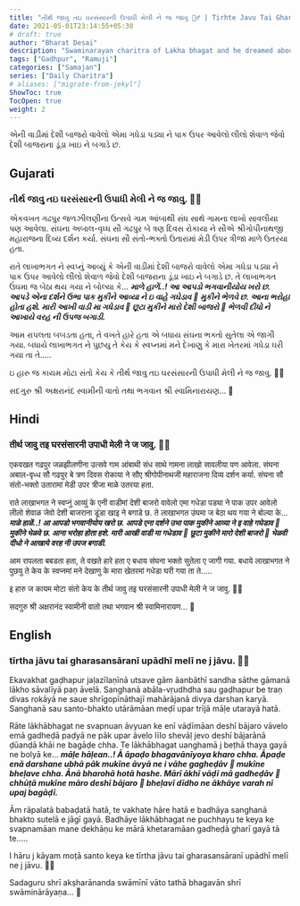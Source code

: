 ```yaml
---
title: "તીર્થ જાવુ તઇ ઘરસંસારની ઉપાધી મેલી ને જ જાવુ 🙆‍♂️ | Tirhte Javu Tai Gharasansarani Upadhi Meli Ne J Javu"
date: 2021-05-01T23:14:55+05:30
# draft: true
author: "Bharat Desai"
description: "Swaminarayan charitra of Lakha bhagat and he dreamed about his farm | About lord Swaminarayan"
tags: ["Gadhpur", "Ramuji"]
categories: ["Samajan"]
series: ["Daily Charitra"]
# aliases: ["migrate-from-jekyl"]
ShowToc: true
TocOpen: true
weight: 2
---
```


<!-- this Content Here will shown id listing page till "more" tag -->
એની વાડીમાં દેશી બાજરો વાવેલો એમા ગધેડા પડ્યા ને પાક ઉપર આવેલો લીલો શેવાળ જેવો દેશી બાજરાના ડૂંડા ખાઇ ને બગાડે છ.
<!--more-->

## Gujarati
### તીર્થ જાવુ તઇ ઘરસંસારની ઉપાધી મેલી ને જ જાવુ. :ok_man:

એકવખત ગઢપુર જળઝીલણીના ઉત્સવે ગામ આંબાથી સંધ સાથે ગામના લાખો સાવલીયા પણ આવેલા. સંઘના અબાલ-વૃધ્ધ સૌ ગઢપુર બે ત્રણ દિવસ રોકાયા ને સૌએ શ્રીગોપીનાથજી મહારાજના દિવ્ય દર્શન કર્યા. સંઘના સૌ સંતો-ભક્તો ઉતારામાં મેડી ઉપર ત્રીજા માળે ઉતરયા હતા. 

રાતે લાખાભગત ને સ્વપ્નું આવ્યું કે એની વાડીમાં દેશી બાજરો વાવેલો એમા ગધેડા પડ્યા ને પાક ઉપર આવેલો લીલો શેવાળ જેવો દેશી બાજરાના ડૂંડા ખાઇ ને બગાડે છ. તે લાખાભગત ઉંઘમા જ બેઠા થય ગયા ને બોલ્યા કે... __*માળે હાળેં..! આ આપડો ભગવાનીયોય ખરો છ. આપડે એના દર્શને ઉભા પાક મુકીને આવ્યા ને ઇ વાહે ગઘેડાવ :water_buffalo: મુકીને ભેળવે છ. આના ભરોહા હોતા હશે. મારી આખી વાડી મા ગધેડાવ :water_buffalo: છૂટા મુકીને મારો દેશી બાજરો :herb: ભેળવી દીધો ને આખાયે વરહ ની ઉપજ બગાડી.*__

આમ રાપલતા બબડતા હતા, તે વખતે હારે હતા એ બધાય સંઘના ભક્તો સુતેલા એ જાગી ગયા. બધાયે લાખાભગત ને પુછયુ તે કેય કે સ્વપ્નમાં મને દેખાણુ કે મારા ખેતરમાં ગધેડા ઘરી ગયા તા તે.....

ઇ હારુ જ કાયમ મોટા સંતો કેય કે તીર્થ જાવુ તઇ ઘરસંસારની ઉપાધી મેલી ને જ જાવુ. :ok_man:

સદગુરુ શ્રી અક્ષરાનંદ સ્વામીની વાતો તથા ભગવાન શ્રી સ્વામિનારાયણ...
:pray:


## Hindi
### तीर्थ जावु तइ घरसंसारनी उपाधी मेली ने ज जावु. :ok_man:

एकवखत गढपुर जळझीलणीना उत्सवे गाम आंबाथी संध साथे गामना लाखो सावलीया पण आवेला. संघना अबाल-वृध्ध सौ गढपुर बे त्रण दिवस रोकाया ने सौए श्रीगोपीनाथजी महाराजना दिव्य दर्शन कर्या. संघना सौ संतो-भक्तो उतारामां मेडी उपर त्रीजा माळे उतरया हता. 

राते लाखाभगत ने स्वप्नुं आव्युं के एनी वाडीमां देशी बाजरो वावेलो एमा गधेडा पड्या ने पाक उपर आवेलो लीलो शेवाळ जेवो देशी बाजराना डूंडा खाइ ने बगाडे छ. ते लाखाभगत उंघमा ज बेठा थय गया ने बोल्या के... __*माळे हाळें..! आ आपडो भगवानीयोय खरो छ. आपडे एना दर्शने उभा पाक मुकीने आव्या ने इ वाहे गघेडाव :water_buffalo: मुकीने भेळवे छ. आना भरोहा होता हशे. मारी आखी वाडी मा गधेडाव :water_buffalo: छूटा मुकीने मारो देशी बाजरो :herb: भेळवी दीधो ने आखाये वरह नी उपज बगाडी.*__

आम रापलता बबडता हता, ते वखते हारे हता ए बधाय संघना भक्तो सुतेला ए जागी गया. बधाये लाखाभगत ने पुछयु ते केय के स्वप्नमां मने देखाणु के मारा खेतरमां गधेडा घरी गया ता ते.....

इ हारु ज कायम मोटा संतो केय के तीर्थ जावु तइ घरसंसारनी उपाधी मेली ने ज जावु. :ok_man:

सदगुरु श्री अक्षरानंद स्वामीनी वातो तथा भगवान श्री स्वामिनारायण...
:pray:

## English
### tīrtha jāvu tai gharasansāranī upādhī melī ne j jāvu. :ok_man:

Ekavakhat gaḍhapur jaḷazīlaṇīnā utsave gām āanbāthī sandha sāthe gāmanā lākho sāvalīyā paṇ āvelā. Sanghanā abāla-vṛudhdha sau gaḍhapur be traṇ divas rokāyā ne saue shrīgopīnāthajī mahārājanā divya darshan karyā. Sanghanā sau santo-bhakto utārāmāan meḍī upar trījā māḷe utarayā hatā. 

Rāte lākhābhagat ne svapnuan āvyuan ke enī vāḍīmāan deshī bājaro vāvelo emā gadheḍā paḍyā ne pāk upar āvelo līlo shevāḷ jevo deshī bājarānā ḍūanḍā khāi ne bagāḍe chha. Te lākhābhagat uanghamā j beṭhā thaya gayā ne bolyā ke... __*māḷe hāḷean..! Ā āpaḍo bhagavānīyoya kharo chha. Āpaḍe enā darshane ubhā pāk mukīne āvyā ne i vāhe gagheḍāv :water_buffalo: mukīne bheḷave chha. Ānā bharohā hotā hashe. Mārī ākhī vāḍī mā gadheḍāv :water_buffalo: chhūṭā mukīne māro deshī bājaro :herb: bheḷavī dīdho ne ākhāye varah nī upaj bagāḍī.*__

Ām rāpalatā babaḍatā hatā, te vakhate hāre hatā e badhāya sanghanā bhakto sutelā e jāgī gayā. Badhāye lākhābhagat ne puchhayu te keya ke svapnamāan mane dekhāṇu ke mārā khetaramāan gadheḍā gharī gayā tā te.....

I hāru j kāyam moṭā santo keya ke tīrtha jāvu tai gharasansāranī upādhī melī ne j jāvu. :ok_man:

Sadaguru shrī akṣharānanda swāmīnī vāto tathā bhagavān shrī swāminārāyaṇa...
:pray: